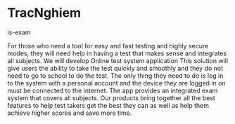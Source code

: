 # TracNghiem
is-exam

For those who need a tool for easy and fast testing and highly secure modes, they will need help in having a test that makes sense and integrates all subjects. We will develop Online test system application
This solution will give users the ability to take the test quickly and smoothly and they do not need to go to school to do the test. The only thing they need to do is log in to the system with a personal account and the device they are logged in on must be connected to the internet. The app provides an integrated exam system that covers all subjects. Our products bring together all the best features to help test takers get the best they can as well as help them achieve higher scores and save more time.
